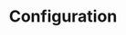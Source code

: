 ---
title: Configuration
menu:
  sidebar:
    name: Configuration
    identifier: configuration
    weight: 100
---
